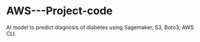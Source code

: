 # AWS---Project-code
AI model to predict diagnosis of diabetes using Sagemaker, S3, Boto3, AWS CLI.
